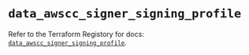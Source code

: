 # `data_awscc_signer_signing_profile`

Refer to the Terraform Registory for docs: [`data_awscc_signer_signing_profile`](https://registry.terraform.io/providers/hashicorp/awscc/0.70.0/docs/data-sources/signer_signing_profile).
